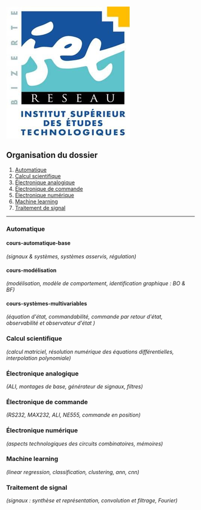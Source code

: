 ![ISET de Bizerte](logo-isetbz.png)

## Organisation du dossier

1. [Automatique](https://github.com/a-mhamdi/isetbz/tree/main/Automatique)
2. [Calcul scientifique](https://github.com/a-mhamdi/isetbz/tree/main/Calcul%20scientifique)
3. [Électronique analogique](https://github.com/a-mhamdi/isetbz/tree/main/Électronique%20analogique)
4. [Électronique de commande](https://github.com/a-mhamdi/isetbz/tree/main/Électronique%20de%20commande)
5. [Électronique numérique](https://github.com/a-mhamdi/isetbz/tree/main/Électronique%20numérique)
6. [Machine learning](https://github.com/a-mhamdi/isetbz/tree/main/Machine%20learning)
7. [Traitement de signal](https://github.com/a-mhamdi/isetbz/tree/main/Traitement%20de%20signal)
------
### **Automatique**
#### **cours-automatique-base**
*(signaux & systèmes, systèmes asservis, régulation)*
#### **cours-modélisation**
*(modélisation, modèle de comportement, identification graphique : BO & BF)*
#### **cours-systèmes-multivariables**
*(équation d'état, commandabilité, commande par retour d'état, observabilité et observateur d'état )*

### **Calcul scientifique**
*(calcul matriciel, résolution numérique des équations différentielles, interpolation polynomiale)*

### **Électronique analogique**
*(ALI, montages de base, générateur de signaux, filtres)*

### **Électronique de commande**
*(RS232, MAX232, ALI, NE555, commande en position)*

### **Électronique numérique**
*(aspects technologiques des circuits combinatoires, mémoires)*

### **Machine learning**
*(linear regression, classification, clustering, ann, cnn)*

### **Traitement de signal**
*(signaux : synthèse et représentation, convolution et filtrage, Fourier)*

